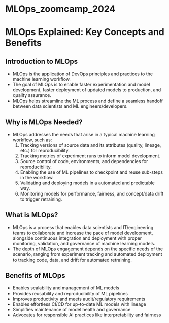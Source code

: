 # MLOps_zoomcamp_2024


# MLOps Explained: Key Concepts and Benefits

## Introduction to MLOps
- MLOps is the application of DevOps principles and practices to the machine learning workflow. 
- The goal of MLOps is to enable faster experimentation and model development, faster deployment of updated models to production, and quality assurance.
- MLOps helps streamline the ML process and define a seamless handoff between data scientists and ML engineers/developers.

## Why is MLOps Needed?
- MLOps addresses the needs that arise in a typical machine learning workflow, such as:
  1. Tracking versions of source data and its attributes (quality, lineage, etc.) for reproducibility.
  2. Tracking metrics of experiment runs to inform model development. 
  3. Source control of code, environments, and dependencies for reproducibility.
  4. Enabling the use of ML pipelines to checkpoint and reuse sub-steps in the workflow.
  5. Validating and deploying models in a automated and predictable way.
  6. Monitoring models for performance, fairness, and concept/data drift to trigger retraining.

## What is MLOps?
- MLOps is a process that enables data scientists and IT/engineering teams to collaborate and increase the pace of model development, alongside continuous integration and deployment with proper monitoring, validation, and governance of machine learning models.
- The depth of MLOps engagement depends on the specific needs of the scenario, ranging from experiment tracking and automated deployment to tracking code, data, and drift for automated retraining.

## Benefits of MLOps
- Enables scalability and management of ML models
- Provides reusability and reproducibility of ML pipelines
- Improves productivity and meets audit/regulatory requirements
- Enables effortless CI/CD for up-to-date ML models with lineage
- Simplifies maintenance of model health and governance
- Advocates for responsible AI practices like interpretability and fairness
